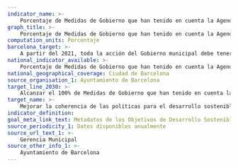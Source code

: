 ```yaml
---
indicator_name: >-
    Porcentaje de Medidas de Gobierno que han tenido en cuenta la Agenda 2030 en su elaboración
graph_title: >-
    Porcentaje de Medidas de Gobierno que han tenido en cuenta la Agenda 2030 en su elaboración
computation_units: Porcentaje
barcelona_target: >-
    A partir del 2021, toda la acción del Gobierno municipal debe tener informes de impacto sobre la Agenda 2030, y las empresas y entidades de la ciudad tienen que incorporarlos a su rendición de cuentas
national_indicator_available: >-
    Porcentaje de Medidas de Gobierno que han tenido en cuenta la Agenda 2030 en su elaboración
national_geographical_coverage: Ciudad de Barcelona
source_organisation_1: Ayuntamiento de Barcelona
target_line_2030: >-
    Alcanzar el 100% de Medidas de Gobierno que han tenido en cuenta la Agenda 2030 en su elaboración
target_name: >-
    Mejorar la coherencia de las políticas para el desarrollo sostenible
indicator_definition:
goal_meta_link_text: Metadatos de los Objetivos de Desarrollo Sostenible de las Naciones Unidas (pdf 894kB)
source_periodicity_1: Datos disponibles anualmente
source_url_text_1: >-
    Gerencia Municipal
source_other_info_1: >-
    Ayuntamiento de Barcelona
---
```

